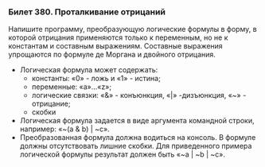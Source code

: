 ### Билет 380.  Проталкивание отрицаний

Напишите программу, преобразующую логические формулы в форму, в которой отрицания применяются только к переменным, но не к константам и составным выражениям. Составные выражения упрощаются по формуле де Моргана и двойного отрицания.

- Логическая формула может содержать:
    - константы: «0» - ложь и «1» - истина;
    - переменные: «a»...«z»;
    - логические связки: «&» - конъюнкция, «|» -дизъюнкция, «~» - отрицание;
    - скобки
- Логическая формула задается в виде аргумента командной строки, например: «~(a & b) | ~c».
- Преобразованная формула должна водиться на консоль. В формуле должны отсутствовать лишние скобки. Для приведенного примера логической формулы результат должен быть «~a | ~b | ~c».